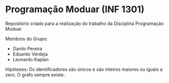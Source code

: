 Programação Moduar (INF 1301)
=================

Repositório criado para a realização do trabalho da Disciplina Programação Moduar

Membros do Grupo:

* Danilo Pereira
* Eduardo Verdeja
* Leonardo Kaplan

Hipóteses:
Os identificadores são únicos e são inteiros maiores ou iguais a zero.
O grafo sempre existe.
